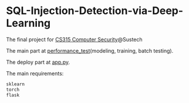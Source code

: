 # SQL-Injection-Detection-via-Deep-Learning

The final project for [CS315 Computer Security](https://fengweiz.github.io/20fa-cs315/index.html)@Sustech

The main part at [performance_test](performance_test)(modeling, training, batch testing).

The deploy part at [app.py](app.py).

The main requirements:

~~~python
sklearn
torch
flask
~~~

